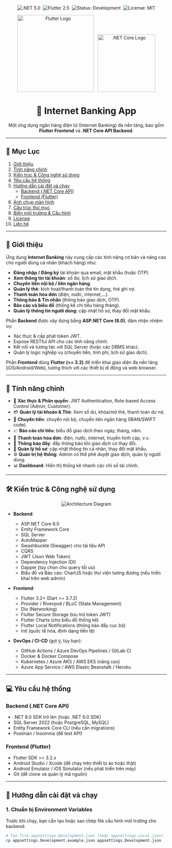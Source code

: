 <!--
███████████████████████████████████████████████████████████████████
README.md cho dự án Internet Banking Flutter + .NET API
Tạo bởi: Anh Khoa
Ngày: YYYY-MM-DD
███████████████████████████████████████████████████████████████████
-->

<!-- ===========================
     BANNER & BADGES
=========================== -->

<p align="center">
  <img src="https://img.shields.io/badge/.NET-5.0-blueviolet?logo=.net&logoColor=white" alt=".NET 5.0" /> 
  <img src="https://img.shields.io/badge/Flutter-2.5-blue?logo=flutter&logoColor=white" alt="Flutter 2.5" /> 
  <img src="https://img.shields.io/badge/Status-🚀%20Development-success" alt="Status: Development" /> 
  <img src="https://img.shields.io/badge/License-MIT-green" alt="License: MIT" />
</p>

<p align="center">
  <img src="https://raw.githubusercontent.com/flutter/website/master/src/_assets/image/flutter-lockup.png" width="240" alt="Flutter Logo" />  
  <img src="https://upload.wikimedia.org/wikipedia/commons/e/ee/.NET_Core_Logo.svg" width="180" alt=".NET Core Logo" />
</p>

<h1 align="center">🏦 Internet Banking App</h1>
<p align="center">Một ứng dụng ngân hàng điện tử (Internet Banking) đa nền tảng, bao gồm <strong>Flutter Frontend</strong> và <strong>.NET Core API Backend</strong>.</p>

---

## 📖 Mục Lục

1. [Giới thiệu](#-giới-thiệu)
2. [Tính năng chính](#-tính-năng-chính)
3. [Kiến trúc &amp; Công nghệ sử dụng](#-kiến-trúc--công-nghệ-sử-dụng)
4. [Yêu cầu hệ thống](#-yêu-cầu-hệ-thống)
5. [Hướng dẫn cài đặt và chạy](#-hướng-dẫn-cài-đặt-và-chạy)
   - [Backend (.NET Core API)](#backend-net-core-api)
   - [Frontend (Flutter)](#frontend-flutter)
6. [Ảnh chụp màn hình](#-ảnh-chụp-màn-hình)
7. [Cấu trúc thư mục](#-cấu-trúc-thư-mục)
8. [Biến môi trường &amp; Cấu hình](#-biến-môi-trường--cấu-hình)
9. [License](#-license)
10. [Liên hệ](#-liên-hệ)

---

## 📌 Giới thiệu

Ứng dụng **Internet Banking** này cung cấp các tính năng cơ bản và nâng cao cho người dùng cá nhân (khách hàng) như:

- **Đăng nhập / Đăng ký** tài khoản qua email, mật khẩu (hoặc OTP).
- **Xem thông tin tài khoản**: số dư, lịch sử giao dịch.
- **Chuyển tiền nội bộ / liên ngân hàng**.
- **Quản lý thẻ**: kích hoạt/thanh toán thẻ tín dụng, thẻ ghi nợ.
- **Thanh toán hóa đơn** (điện, nước, internet,…).
- **Thông báo & Tin nhắn** (thông báo giao dịch, OTP).
- **Báo cáo và biểu đồ** (thống kê chi tiêu hàng tháng).
- **Quản lý thông tin người dùng**: cập nhật hồ sơ, thay đổi mật khẩu.

Phần **Backend** được xây dựng bằng **ASP.NET Core (8.0)**, đảm nhận nhiệm vụ:

- Xác thực & cấp phát token JWT.
- Expose RESTful API cho các tính năng chính.
- Kết nối và tương tác với SQL Server (hoặc các DBMS khác).
- Quản lý logic nghiệp vụ (chuyển tiền, tính phí, lịch sử giao dịch).

Phần **Frontend** dùng **Flutter (>= 3.2)** để triển khai giao diện đa nền tảng (iOS/Android/Web), tương thích với các thiết bị di động và web browser.

---

## 🌟 Tính năng chính

- 🔐 **Xác thực & Phân quyền**: JWT Authentication, Role-based Access Control (Admin, Customer).
- 💳 **Quản lý tài khoản & Thẻ**: Xem số dư, khóa/mở thẻ, thanh toán dư nợ.
- 💸 **Chuyển tiền**: chuyển nội bộ, chuyển liên ngân hàng (IBAN/SWIFT code).
- 📈 **Báo cáo chi tiêu**: biểu đồ giao dịch theo ngày, tháng, năm.
- 🧾 **Thanh toán hóa đơn**: điện, nước, internet, truyền hình cáp, v.v.
- 🔔 **Thông báo đẩy**: đẩy thông báo khi giao dịch có thay đổi.
- 👤 **Quản lý hồ sơ**: cập nhật thông tin cá nhân, thay đổi mật khẩu.
- ⚙️ **Quản trị hệ thống**: Admin có thể phê duyệt giao dịch, quản lý người dùng.
- 📊 **Dashboard**: Hiển thị thống kê nhanh các chỉ số tài chính.

---

## 🛠️ Kiến trúc & Công nghệ sử dụng

<div align="center">
  <img src="https://www.plantuml.com/plantuml/png/SoWkIImgAStDuIh9oKi6nKrs84yp9Io7ap6ajIYqZ3pchCAy4nS2APSsq5oKIiZAAAAAAA" alt="Architecture Diagram" />
</div>

- **Backend**:

  - ASP.NET Core 8.0
  - Entity Framework Core
  - SQL Server
  - AutoMapper
  - Swashbuckle (Swagger) cho tài liệu API
  - CQRS
  - JWT (Json Web Token)
  - Dependency Injection (DI)
  - Dapper (tùy chọn cho query tối ưu)
  - Biểu đồ và Báo cáo: ChartJS hoặc thư viện tương đương (nếu triển khai trên web admin)
- **Frontend**:

  - Flutter 3.2+ (Dart >= 3.7.2)
  - Provider / Riverpod / BLoC (State Management)
  - Dio (Networking)
  - Flutter Secure Storage (lưu trữ token JWT)
  - Flutter Charts (cho biểu đồ thống kê)
  - Flutter Local Notifications (thông báo đẩy cục bộ)
  - intl (quốc tế hóa, định dạng tiền tệ)
- **DevOps / CI-CD** (gợi ý, tùy bạn):

  - GitHub Actions / Azure DevOps Pipelines / GitLab CI
  - Docker & Docker Compose
  - Kubernetes / Azure AKS / AWS EKS (nâng cao)
  - Azure App Service / AWS Elastic Beanstalk / Heroku

---

## 💻 Yêu cầu hệ thống

### Backend (.NET Core API)

- .NET 8.0 SDK trở lên (hoặc .NET 6.0 SDK)
- SQL Server 2022 (hoặc PostgreSQL, MySQL)
- Entity Framework Core CLI (nếu cần migrations)
- Postman / Insomnia (để test API)

### Frontend (Flutter)

- Flutter SDK >= 3.2.x
- Android Studio / Xcode (để chạy trên thiết bị ảo hoặc thật)
- Android Emulator / iOS Simulator (nếu phát triển trên máy)
- Git (để clone và quản lý mã nguồn)

---

## 🚀 Hướng dẫn cài đặt và chạy

### 1. Chuẩn bị Environment Variables

Trước khi chạy, bạn cần tạo hoặc sao chép file cấu hình môi trường cho backend:

```bash
# Tạo file appsettings.Development.json (hoặc appsettings.Local.json)
cp appsettings.Development.example.json appsettings.Development.json
```
